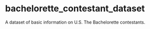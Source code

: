 # bachelorette_contestant_dataset
A dataset of basic information on U.S. The Bachelorette contestants.
